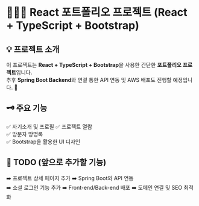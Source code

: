 # 👩🏻‍🏫 React 포트폴리오 프로젝트 (React + TypeScript + Bootstrap)

## 💡 프로젝트 소개  
이 프로젝트는 **React + TypeScript + Bootstrap**을 사용한 간단한 **포트폴리오 프로젝트**입니다.  
추후 **Spring Boot Backend**와 연결 통한 API 연동 및 AWS 배포도 진행할 예정입니다. 🚀  

## 🗝️ 주요 기능  
✅ 자기소개 및 프로필 
✅ 프로젝트 열람  
✅ 방문자 방명록  
✅ Bootstrap을 활용한 UI 디자인  

## 📌 TODO (앞으로 추가할 기능)
➡️ 프로젝트 상세 페이지 추가
➡️ Spring Boot와 API 연동   
➡️ 소셜 로그인 기능 추가
➡️ Front-end/Back-end 배포
➡️ 도메인 연결 및 SEO 최적화
